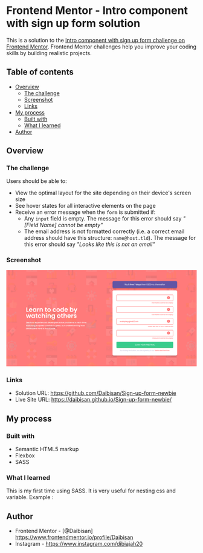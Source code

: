 # Frontend Mentor - Intro component with sign up form solution

This is a solution to the [Intro component with sign up form challenge on Frontend Mentor](https://www.frontendmentor.io/challenges/intro-component-with-signup-form-5cf91bd49edda32581d28fd1). Frontend Mentor challenges help you improve your coding skills by building realistic projects. 

## Table of contents

- [Overview](#overview)
  - [The challenge](#the-challenge)
  - [Screenshot](#screenshot)
  - [Links](#links)
- [My process](#my-process)
  - [Built with](#built-with)
  - [What I learned](#what-i-learned)
- [Author](#author)

## Overview

### The challenge

Users should be able to:

- View the optimal layout for the site depending on their device's screen size
- See hover states for all interactive elements on the page
- Receive an error message when the `form` is submitted if:
  - Any `input` field is empty. The message for this error should say *"[Field Name] cannot be empty"*
  - The email address is not formatted correctly (i.e. a correct email address should have this structure: `name@host.tld`). The message for this error should say *"Looks like this is not an email"*

### Screenshot

![](./images/pageSS.png)

### Links

- Solution URL: https://github.com/Daibisan/Sign-up-form-newbie
- Live Site URL: https://daibisan.github.io/Sign-up-form-newbie/

## My process

### Built with

- Semantic HTML5 markup
- Flexbox
- SASS

### What I learned

This is my first time using SASS. It is very useful for nesting css and variable. 
Example :


<!-- $red: hsl(0, 100%, 74%);
$green: hsl(154, 59%, 51%);
$blue: hsl(248, 32%, 49%);
$darkBlue: hsl(249, 10%, 26%);
$grayishBlue: hsl(246, 25%, 77%); -->


## Author

- Frontend Mentor - [@Daibisan] https://www.frontendmentor.io/profile/Daibisan
- Instagram - https://www.instagram.com/dibiajah20



